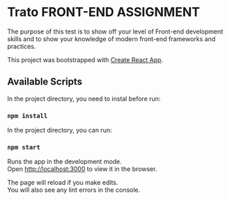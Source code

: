 # Trato FRONT-END ASSIGNMENT

The purpose of this test is to show off your level of Front-end development skills and to show your knowledge of modern front-end frameworks and practices.


This project was bootstrapped with [Create React App](https://github.com/facebook/create-react-app).

## Available Scripts

In the project directory, you need to instal before run:

### `npm install`

In the project directory, you can run:

### `npm start`

Runs the app in the development mode.\
Open [http://localhost:3000](http://localhost:3000) to view it in the browser.

The page will reload if you make edits.\
You will also see any lint errors in the console.
